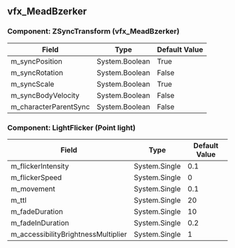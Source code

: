 ## vfx_MeadBzerker

### Component: ZSyncTransform (vfx_MeadBzerker)

|Field|Type|Default Value|
|---|---|---|
|m_syncPosition|System.Boolean|True|
|m_syncRotation|System.Boolean|False|
|m_syncScale|System.Boolean|True|
|m_syncBodyVelocity|System.Boolean|False|
|m_characterParentSync|System.Boolean|False|

### Component: LightFlicker (Point light)

|Field|Type|Default Value|
|---|---|---|
|m_flickerIntensity|System.Single|0.1|
|m_flickerSpeed|System.Single|0|
|m_movement|System.Single|0.1|
|m_ttl|System.Single|20|
|m_fadeDuration|System.Single|10|
|m_fadeInDuration|System.Single|0.2|
|m_accessibilityBrightnessMultiplier|System.Single|1|

